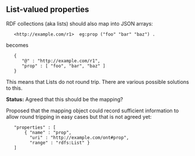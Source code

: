 ## List-valued properties ##

RDF collections (aka lists) should also map into JSON arrays:
```
   <http://example.com/r1>  eg:prop ("foo" "bar" "baz") .
```

becomes

```
   {
      "@" : "http://example.com/r1",
      "prop" : [ "foo", "bar", "baz" ]
   }
```


This means that Lists do not round trip. There are various possible solutions to this.

**Status:** Agreed that this should be the mapping?

Proposed that the mapping object could record sufficient information to allow round tripping in easy cases but that is not agreed yet:

```
   "properties" : [
       { "name" : "prop",
         "uri" : "http://example.com/ont#prop",
         "range" : "rdfs:List" }
   ]    
```